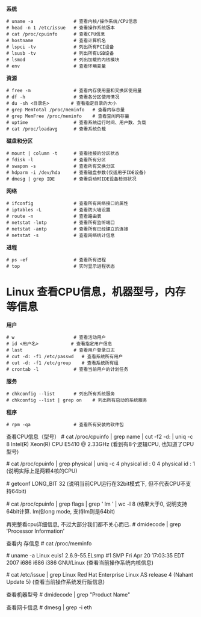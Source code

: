 **系统**

```text
# uname -a               # 查看内核/操作系统/CPU信息
# head -n 1 /etc/issue   # 查看操作系统版本
# cat /proc/cpuinfo      # 查看CPU信息
# hostname               # 查看计算机名
# lspci -tv              # 列出所有PCI设备
# lsusb -tv              # 列出所有USB设备
# lsmod                  # 列出加载的内核模块
# env                    # 查看环境变量
```

**资源**

```text
# free -m                # 查看内存使用量和交换区使用量
# df -h                  # 查看各分区使用情况
# du -sh <目录名>        # 查看指定目录的大小
# grep MemTotal /proc/meminfo   # 查看内存总量
# grep MemFree /proc/meminfo    # 查看空闲内存量
# uptime                 # 查看系统运行时间、用户数、负载
# cat /proc/loadavg      # 查看系统负载
```

**磁盘和分区**

```text
# mount | column -t      # 查看挂接的分区状态
# fdisk -l               # 查看所有分区
# swapon -s              # 查看所有交换分区
# hdparm -i /dev/hda     # 查看磁盘参数(仅适用于IDE设备)
# dmesg | grep IDE       # 查看启动时IDE设备检测状况
```

**网络**

```text
# ifconfig               # 查看所有网络接口的属性
# iptables -L            # 查看防火墙设置
# route -n               # 查看路由表
# netstat -lntp          # 查看所有监听端口
# netstat -antp          # 查看所有已经建立的连接
# netstat -s             # 查看网络统计信息
```

**进程**

```text
# ps -ef                 # 查看所有进程
# top                    # 实时显示进程状态
```

# Linux 查看CPU信息，机器型号，内存等信息

**用户**

```text
# w                      # 查看活动用户
# id <用户名>            # 查看指定用户信息
# last                   # 查看用户登录日志
# cut -d: -f1 /etc/passwd   # 查看系统所有用户
# cut -d: -f1 /etc/group    # 查看系统所有组
# crontab -l             # 查看当前用户的计划任务
```

**服务**

```text
# chkconfig --list       # 列出所有系统服务
# chkconfig --list | grep on    # 列出所有启动的系统服务
```

**程序**

```text
# rpm -qa                # 查看所有安装的软件包
```



查看CPU信息（型号）
\# cat /proc/cpuinfo | grep name | cut -f2 -d: | uniq -c
8 Intel(R) Xeon(R) CPU E5410 @ 2.33GHz
(看到有8个逻辑CPU, 也知道了CPU型号)

\# cat /proc/cpuinfo | grep physical | uniq -c
4 physical id : 0
4 physical id : 1
(说明实际上是两颗4核的CPU)

\# getconf LONG_BIT
32
(说明当前CPU运行在32bit模式下, 但不代表CPU不支持64bit)

\# cat /proc/cpuinfo | grep flags | grep ' lm ' | wc -l
8
(结果大于0, 说明支持64bit计算. lm指long mode, 支持lm则是64bit)


再完整看cpu详细信息, 不过大部分我们都不关心而已.
\# dmidecode | grep 'Processor Information'

查看内 存信息
\# cat /proc/meminfo

\# uname -a
Linux euis1 2.6.9-55.ELsmp #1 SMP Fri Apr 20 17:03:35 EDT 2007 i686 i686 i386 GNU/Linux
(查看当前操作系统内核信息)

\# cat /etc/issue | grep Linux
Red Hat Enterprise Linux AS release 4 (Nahant Update 5)
(查看当前操作系统发行版信息)

查看机器型号
\# dmidecode | grep "Product Name"

查看网卡信息
\# dmesg | grep -i eth
